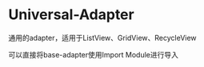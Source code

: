 # Universal-Adapter
通用的adapter，适用于ListView、GridView、RecycleView

可以直接将base-adapter使用Import Module进行导入
